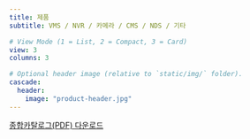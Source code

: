```yaml
---
title: 제품
subtitle: VMS / NVR / 카메라 / CMS / NDS / 기타

# View Mode (1 = List, 2 = Compact, 3 = Card)
view: 3
columns: 3

# Optional header image (relative to `static/img/` folder).
cascade:
  header:
    image: "product-header.jpg"
---
```


[종합카탈로그(PDF) 다운로드](https://www.emstone.com/data/sales/ko/EMSTONE_2024종합카탈로그_2024704.pdf)
